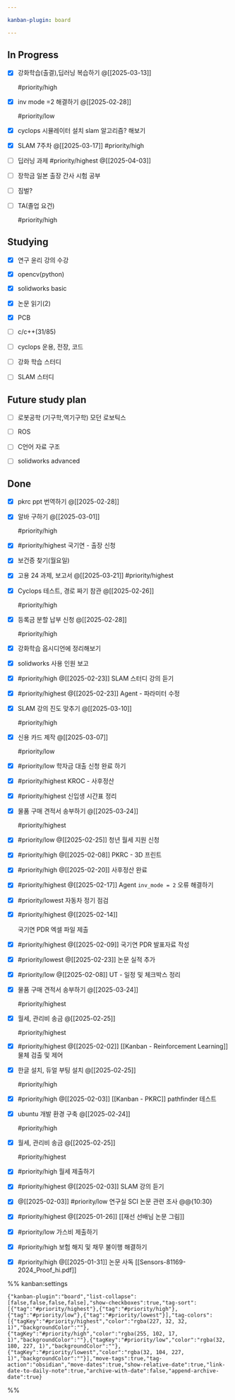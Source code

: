 ```yaml
---

kanban-plugin: board

---
```


## In Progress

- [x] 강화학습(출결),딥러닝 복습하기
	@[[2025-03-13]]
	
	#priority/high
- [x] inv mode =2 해결하기
	@[[2025-02-28]]
	
	#priority/low
- [x] cyclops 시뮬레이터 설치
	slam 알고리즘? 해보기
- [x] SLAM 7주차
	@[[2025-03-17]]
	#priority/high
- [ ] 딥러닝 과제
	#priority/highest 
	@[[2025-04-03]]
- [ ] 장학금
	일본 출장 간사
	시험 공부
- [ ] 짐벌?
- [ ] TA(졸업 요건)
	
	#priority/high


## Studying

- [x] 연구 윤리 강의 수강
- [x] opencv(python)
- [x] solidworks basic
- [x] 논문 읽기(2)
- [x] PCB
- [ ] c/c++(31/85)
- [ ] cyclops 운용, 전장, 코드
- [ ] 강화 학습 스터디
- [ ] SLAM 스터디


## Future study plan

- [ ] 로봇공학
	(기구학,역기구학)
	모던 로보틱스
- [ ] ROS
- [ ] C언어 자료 구조
- [ ] solidworks advanced


## Done

- [x] pkrc ppt 번역하기
	@[[2025-02-28]]
- [x] 알바 구하기
	@[[2025-03-01]]
	
	#priority/high
- [x] #priority/highest 
	국기연 - 출장 신청
- [x] 보건증 찾기(월요일)
- [x] 고용 24 과제, 보고서
	@[[2025-03-21]]
	#priority/highest
- [x] Cyclops 테스트, 경로 짜기 참관
	@[[2025-02-26]]
	
	#priority/high
- [x] 등록금 분할 납부 신청
	@[[2025-02-28]]
	
	#priority/high
- [x] 강화학습 옵시디언에 정리해보기
- [x] solidworks 사용 인원 보고
- [x] #priority/high @[[2025-02-23]]
	SLAM 스터디 강의 듣기
- [x] #priority/highest
	@[[2025-02-23]]
	Agent - 파라미터 수정
- [x] SLAM 강의 진도 맞추기
	@[[2025-03-10]]
	
	#priority/high
- [x] 신용 카드 제작
	@[[2025-03-07]]
	
	#priority/low
- [x] #priority/low 
	학자금 대출 신청 완료 하기
- [x] #priority/highest KROC - 사후정산
- [x] #priority/highest 
	신입생 시간표 정리
- [x] 물품 구매 견적서 송부하기
	@[[2025-03-24]]
	
	#priority/highest
- [x] #priority/low @[[2025-02-25]]
	청년 월세 지원 신청
- [x] #priority/high
	@[[2025-02-08]]
	PKRC - 3D 프린트
- [x] #priority/high 
	@[[2025-02-20]]
	사후정산 완료
- [x] #priority/highest @[[2025-02-17]]
	Agent `inv_mode = 2` 오류 해결하기
- [x] #priority/lowest 
	자동차 정기 점검
- [x] #priority/highest @[[2025-02-14]]
	
	국기연 PDR 엑셀 파일 제출
- [x] #priority/highest  @[[2025-02-09]]
	국기연 PDR 발표자료 작성
- [x] #priority/lowest 
	@[[2025-02-23]]
	논문 실적 추가
- [x] #priority/low
	@[[2025-02-08]]
	UT - 일정 및 체크박스 정리
- [x] 물품 구매 견적서 송부하기
	@[[2025-03-24]]
	
	#priority/highest
- [x] 월세, 관리비 송금
	@[[2025-02-25]]
	
	#priority/highest
- [x] #priority/highest @[[2025-02-02]]
	[[Kanban - Reinforcement Learning]]
	물체 검출 및 제어
- [x] 한글 설치, 듀얼 부팅 설치
	@[[2025-02-25]]
	
	#priority/high
- [x] #priority/high 
	@[[2025-02-03]]
	[[Kanban - PKRC]]
	pathfinder 테스트
- [x] ubuntu 개발 환경 구축
	@[[2025-02-24]]
	
	#priority/high
- [x] 월세, 관리비 송금
	@[[2025-02-25]]
	
	#priority/highest
- [x] #priority/high
	월세 제출하기
- [x] #priority/highest @[[2025-02-03]]
	SLAM 강의 듣기
- [x] @[[2025-02-03]]
	#priority/low 
	연구실 SCI 논문 관련 조사 @@{10:30}
- [x] #priority/highest 
	@[[2025-01-26]]
	[[재선 선배님 논문 그림]]
- [x] #priority/low 
	가스비 제출하기
- [x] #priority/high 
	보험 해지 및 채무 불이행 해결하기
- [x] #priority/high @[[2025-01-31]]
	논문 사독
	[[Sensors-81169-2024_Proof_hi.pdf]]




%% kanban:settings
```
{"kanban-plugin":"board","list-collapse":[false,false,false,false],"show-checkboxes":true,"tag-sort":[{"tag":"#priority/highest"},{"tag":"#priority/high"},{"tag":"#priority/low"},{"tag":"#priority/lowest"}],"tag-colors":[{"tagKey":"#priority/highest","color":"rgba(227, 32, 32, 1)","backgroundColor":""},{"tagKey":"#priority/high","color":"rgba(255, 102, 17, 1)","backgroundColor":""},{"tagKey":"#priority/low","color":"rgba(32, 180, 227, 1)","backgroundColor":""},{"tagKey":"#priority/lowest","color":"rgba(32, 104, 227, 1)","backgroundColor":""}],"move-tags":true,"tag-action":"obsidian","move-dates":true,"show-relative-date":true,"link-date-to-daily-note":true,"archive-with-date":false,"append-archive-date":true}
```
%%